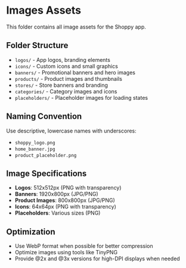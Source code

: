 # Images Assets

This folder contains all image assets for the Shoppy app.

## Folder Structure

- `logos/` - App logos, branding elements
- `icons/` - Custom icons and small graphics
- `banners/` - Promotional banners and hero images
- `products/` - Product images and thumbnails
- `stores/` - Store banners and branding
- `categories/` - Category images and icons
- `placeholders/` - Placeholder images for loading states

## Naming Convention

Use descriptive, lowercase names with underscores:
- `shoppy_logo.png`
- `home_banner.jpg`
- `product_placeholder.png`

## Image Specifications

- **Logos**: 512x512px (PNG with transparency)
- **Banners**: 1920x800px (JPG/PNG)
- **Product Images**: 800x800px (JPG/PNG)
- **Icons**: 64x64px (PNG with transparency)
- **Placeholders**: Various sizes (PNG)

## Optimization

- Use WebP format when possible for better compression
- Optimize images using tools like TinyPNG
- Provide @2x and @3x versions for high-DPI displays when needed 